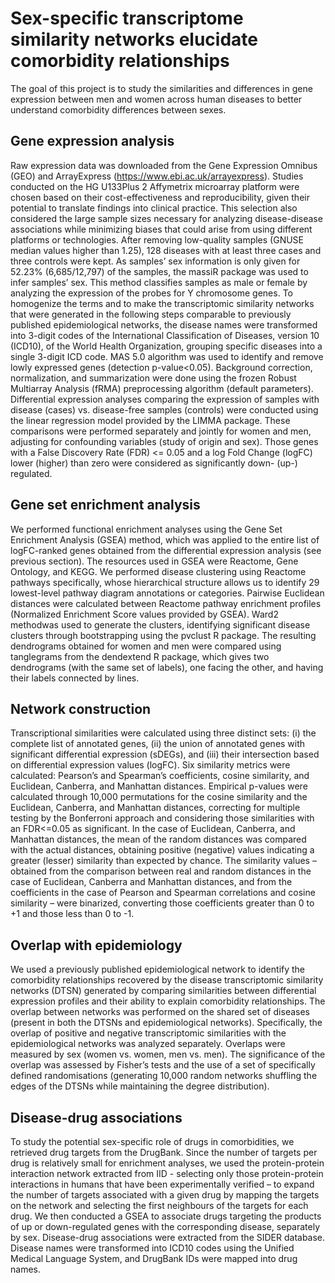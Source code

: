 # Sex-specific transcriptome similarity networks elucidate comorbidity relationships
The goal of this project is to study the similarities and differences in gene expression between men and women across human diseases to better understand comorbidity differences between sexes.

## Gene expression analysis
Raw expression data was downloaded from the Gene Expression Omnibus (GEO) and ArrayExpress (https://www.ebi.ac.uk/arrayexpress). Studies conducted on the HG U133Plus 2 Affymetrix microarray platform were chosen based on their cost-effectiveness and reproducibility, given their potential to translate findings into clinical practice. This selection also considered the large sample sizes necessary for analyzing disease-disease associations while minimizing biases that could arise from using different platforms or technologies. After removing low-quality samples (GNUSE median values higher than 1.25), 128 diseases with at least three cases and three controls were kept. As samples’ sex information is only given for 52.23% (6,685/12,797) of the samples, the massiR package was used to infer samples’ sex. This method classifies samples as male or female by analyzing the expression of the probes for Y chromosome genes. To homogenize the terms and to make the transcriptomic similarity networks that were generated in the following steps comparable to previously published epidemiological networks, the disease names were transformed into 3-digit codes of the International Classification of Diseases, version 10 (ICD10), of the World Health Organization, grouping specific diseases into a single 3-digit ICD code. MAS 5.0 algorithm was used to identify and remove lowly expressed genes (detection p-value<0.05). Background correction, normalization, and summarization were done using the frozen Robust Multiarray Analysis (fRMA) preprocessing algorithm (default parameters). Differential expression analyses comparing the expression of samples with disease (cases) vs. disease-free samples (controls) were conducted using the linear regression model provided by the LIMMA package. These comparisons were performed separately and jointly for women and men, adjusting for confounding variables (study of origin and sex). Those genes with a False Discovery Rate (FDR) <= 0.05 and a log Fold Change (logFC) lower (higher) than zero were considered as significantly down- (up-) regulated.
 
## Gene set enrichment analysis
We performed functional enrichment analyses using the Gene Set Enrichment Analysis (GSEA) method, which was applied to the entire list of logFC-ranked genes obtained from the differential expression analysis (see previous section). The resources used in GSEA were Reactome, Gene Ontology, and KEGG. We performed disease clustering using Reactome pathways specifically, whose hierarchical structure allows us to identify 29 lowest-level pathway diagram annotations or categories. Pairwise Euclidean distances were calculated between Reactome pathway enrichment profiles (Normalized Enrichment Score values provided by GSEA). Ward2 methodwas used to generate the clusters, identifying significant disease clusters through bootstrapping using the pvclust R package. The resulting dendrograms obtained for women and men were compared using tanglegrams from the dendextend R package, which gives two dendrograms (with the same set of labels), one facing the other, and having their labels connected by lines.
 
## Network construction
Transcriptional similarities were calculated using three distinct sets: (i) the complete list of annotated genes, (ii) the union of annotated genes with significant differential expression (sDEGs), and (iii) their intersection based on differential expression values (logFC). Six similarity metrics were calculated: Pearson’s and Spearman’s coefficients, cosine similarity, and Euclidean, Canberra, and Manhattan distances. Empirical p-values were calculated through 10,000 permutations for the cosine similarity and the Euclidean, Canberra, and Manhattan distances, correcting for multiple testing by the Bonferroni approach and considering those similarities with an FDR<=0.05 as significant. In the case of Euclidean, Canberra, and Manhattan distances, the mean of the random distances was compared with the actual distances, obtaining positive (negative) values indicating a greater (lesser) similarity than expected by chance. The similarity values – obtained from the comparison between real and random distances in the case of Euclidean, Canberra and Manhattan distances, and from the coefficients in the case of Pearson and Spearman correlations and cosine similarity – were binarized, converting those coefficients greater than 0 to +1 and those less than 0 to -1.
 
## Overlap with epidemiology
We used a previously published epidemiological network to identify the comorbidity relationships recovered by the disease transcriptomic similarity networks (DTSN) generated by comparing similarities between differential expression profiles and their ability to explain comorbidity relationships.
The overlap between networks was performed on the shared set of diseases (present in both the DTSNs and epidemiological networks). Specifically, the overlap of positive and negative transcriptomic similarities with the epidemiological networks was analyzed separately. Overlaps were measured by sex (women vs. women, men vs. men). The significance of the overlap was assessed by Fisher’s tests and the use of a set of specifically defined randomisations (generating 10,000 random networks shuffling the edges of the DTSNs while maintaining the degree distribution).
 
## Disease-drug associations
To study the potential sex-specific role of drugs in comorbidities, we retrieved drug targets from the DrugBank. Since the number of targets per drug is relatively small for enrichment analyses, we used the protein-protein interaction network extracted from IID - selecting only those protein-protein interactions in humans that have been experimentally verified – to expand the number of targets associated with a given drug by mapping the targets on the network and selecting the first neighbours of the targets for each drug. We then conducted a GSEA to associate drugs targeting the products of up or down-regulated genes with the corresponding disease, separately by sex. Disease-drug associations were extracted from the SIDER database. Disease names were transformed into ICD10 codes using the Unified Medical Language System, and DrugBank IDs were mapped into drug names.
